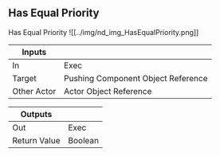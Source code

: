 ## Has Equal Priority
Has Equal Priority
![[../img/nd_img_HasEqualPriority.png]]

|Inputs||
|--|--|
| In | Exec |
| Target | Pushing Component Object Reference |
| Other Actor | Actor Object Reference |

|Outputs||
|--|--|
| Out | Exec |
| Return Value | Boolean |
